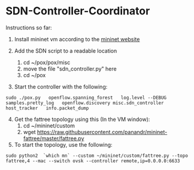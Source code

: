 # SDN-Controller-Coordinator
Instructions so far:
1. Install mininet vm according to the [mininet website](http://mininet.org/download/#option-1-mininet-vm-installation-easy-recommended)

2. Add the SDN script to a readable location
     1. cd ~/pox/pox/misc
     2. move the file "sdn_controller.py" here
     3. cd ~/pox

3. Start the controller with the following:

``sudo ./pox.py   openflow.spanning_forest   log.level --DEBUG samples.pretty_log   openflow.discovery misc.sdn_controller host_tracker   info.packet_dump``

4. Get the fattree topology using this (In the VM window):
    1. cd ~/mininet/custom
    2. wget https://raw.githubusercontent.com/panandr/mininet-fattree/master/fattree.py
5. To start the topology, use the following:

``sudo python2  `which mn` --custom ~/mininet/custom/fattree.py --topo fattree,4 --mac --switch ovsk --controller remote,ip=0.0.0.0:6633``

